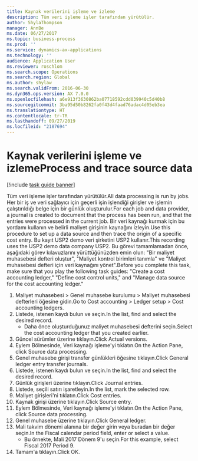 ```yaml
---
title: Kaynak verilerini işleme ve izleme
description: Tüm veri işleme işler tarafından yürütülür.
author: ShylaThompson
manager: AnnBe
ms.date: 06/27/2017
ms.topic: business-process
ms.prod: ''
ms.service: dynamics-ax-applications
ms.technology: ''
audience: Application User
ms.reviewer: roschlom
ms.search.scope: Operations
ms.search.region: Global
ms.author: shylaw
ms.search.validFrom: 2016-06-30
ms.dyn365.ops.version: AX 7.0.0
ms.openlocfilehash: a6e913f3630862ba07718592cdd039940c5d40b8
ms.sourcegitcommit: 3ba95d50b8262fa0f43d4faad76adac4d05eb3ea
ms.translationtype: HT
ms.contentlocale: tr-TR
ms.lasthandoff: 09/27/2019
ms.locfileid: "2187694"
---
```

# <a name="process-and-trace-source-data"></a><span data-ttu-id="58973-103">Kaynak verilerini işleme ve izleme</span><span class="sxs-lookup"><span data-stu-id="58973-103">Process and trace source data</span></span>

[!include [task guide banner](../../includes/task-guide-banner.md)]

<span data-ttu-id="58973-104">Tüm veri işleme işler tarafından yürütülür.</span><span class="sxs-lookup"><span data-stu-id="58973-104">All data processing is run by jobs.</span></span> <span data-ttu-id="58973-105">Her bir iş ve veri sağlayıcı için geçerli işin işlendiği girişler ve işlemin çalıştırıldığı belge için bir günlük oluşturulur.</span><span class="sxs-lookup"><span data-stu-id="58973-105">For each job and data provider, a journal is created to document that the process has been run, and that the entries were processed in the current job.</span></span> <span data-ttu-id="58973-106">Bir veri kaynağı kurmak için bu yordamı kullanın ve belirli maliyet girişinin kaynağını izleyin.</span><span class="sxs-lookup"><span data-stu-id="58973-106">Use this procedure to set up a data source and then  trace the origin of a specific cost entry.</span></span> <span data-ttu-id="58973-107">Bu kayıt USP2 demo veri şirketini USP2 kullanır.</span><span class="sxs-lookup"><span data-stu-id="58973-107">This recording uses the USP2 demo data company USP2.</span></span> <span data-ttu-id="58973-108">Bu görevi tamamlamadan önce, aşağıdaki görev kılavuzlarını yürüttüğünüzden emin olun: "Bir maliyet muhasebesi defteri oluştur", "Maliyet kontrol birimleri tanımla" ve "Maliyet muhasebesi defteri için veri kaynağını yönet".</span><span class="sxs-lookup"><span data-stu-id="58973-108">Before you complete this task, make sure that you play the following task guides: "Create a cost accounting ledger," "Define cost control units," and "Manage data source for the cost accounting ledger."</span></span>

1. <span data-ttu-id="58973-109">Maliyet muhasebesi > Genel muhasebe kurulumu > Maliyet muhasebesi defterleri öğesine gidin.</span><span class="sxs-lookup"><span data-stu-id="58973-109">Go to Cost accounting > Ledger setup > Cost accounting ledgers.</span></span>
2. <span data-ttu-id="58973-110">Listede, istenen kaydı bulun ve seçin.</span><span class="sxs-lookup"><span data-stu-id="58973-110">In the list, find and select the desired record.</span></span>
    * <span data-ttu-id="58973-111">Daha önce oluşturduğunuz maliyet muhasebesi defterini seçin.</span><span class="sxs-lookup"><span data-stu-id="58973-111">Select the cost accounting ledger that you created earlier.</span></span>  
3. <span data-ttu-id="58973-112">Güncel sürümler üzerine tıklayın.</span><span class="sxs-lookup"><span data-stu-id="58973-112">Click Actual versions.</span></span>
4. <span data-ttu-id="58973-113">Eylem Bölmesinde, Veri kaynağı işleme'yi tıklatın.</span><span class="sxs-lookup"><span data-stu-id="58973-113">On the Action Pane, click Source data processing.</span></span>
5. <span data-ttu-id="58973-114">Genel muhasebe girişi transfer günlükleri öğesine tıklayın.</span><span class="sxs-lookup"><span data-stu-id="58973-114">Click General ledger entry transfer journals.</span></span>
6. <span data-ttu-id="58973-115">Listede, istenen kaydı bulun ve seçin.</span><span class="sxs-lookup"><span data-stu-id="58973-115">In the list, find and select the desired record.</span></span>
7. <span data-ttu-id="58973-116">Günlük girişleri üzerine tıklayın.</span><span class="sxs-lookup"><span data-stu-id="58973-116">Click Journal entries.</span></span>
8. <span data-ttu-id="58973-117">Listede, seçili satırı işaretleyin.</span><span class="sxs-lookup"><span data-stu-id="58973-117">In the list, mark the selected row.</span></span>
9. <span data-ttu-id="58973-118">Maliyet girişleri'ni tıklatın.</span><span class="sxs-lookup"><span data-stu-id="58973-118">Click Cost entries.</span></span>
10. <span data-ttu-id="58973-119">Kaynak girişi üzerine tıklayın.</span><span class="sxs-lookup"><span data-stu-id="58973-119">Click Source entry.</span></span>
11. <span data-ttu-id="58973-120">Eylem Bölmesinde, Veri kaynağı işleme'yi tıklatın.</span><span class="sxs-lookup"><span data-stu-id="58973-120">On the Action Pane, click Source data processing.</span></span>
12. <span data-ttu-id="58973-121">Genel muhasebe üzerine tıklayın.</span><span class="sxs-lookup"><span data-stu-id="58973-121">Click General ledger.</span></span>
13. <span data-ttu-id="58973-122">Mali takvim dönemi alanına bir değer girin veya buradan bir değer seçin.</span><span class="sxs-lookup"><span data-stu-id="58973-122">In the Fiscal calendar period field, enter or select a value.</span></span>
    * <span data-ttu-id="58973-123">Bu örnekte, Mali 2017 Dönem 9'u seçin.</span><span class="sxs-lookup"><span data-stu-id="58973-123">For this example, select Fiscal 2017 Period 9.</span></span>  
14. <span data-ttu-id="58973-124">Tamam'a tıklayın.</span><span class="sxs-lookup"><span data-stu-id="58973-124">Click OK.</span></span>

